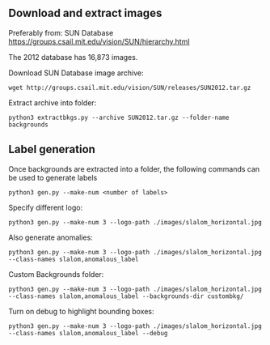 



## Download and extract images
Preferably from: SUN Database https://groups.csail.mit.edu/vision/SUN/hierarchy.html

The 2012 database has 16,873 images.

Download SUN Database image archive:
```
wget http://groups.csail.mit.edu/vision/SUN/releases/SUN2012.tar.gz
```

Extract archive into folder:
```
python3 extractbkgs.py --archive SUN2012.tar.gz --folder-name backgrounds
```

## Label generation
Once backgrounds are extracted into a folder, the following commands can be used to generate labels

```
python3 gen.py --make-num <number of labels>
```

Specify different logo:
```
python3 gen.py --make-num 3 --logo-path ./images/slalom_horizontal.jpg 
```

Also generate anomalies:
```
python3 gen.py --make-num 3 --logo-path ./images/slalom_horizontal.jpg --class-names slalom,anomalous_label
```

Custom Backgrounds folder:
```
python3 gen.py --make-num 3 --logo-path ./images/slalom_horizontal.jpg --class-names slalom,anomalous_label --backgrounds-dir custombkg/
```

Turn on debug to highlight bounding boxes:
```
python3 gen.py --make-num 3 --logo-path ./images/slalom_horizontal.jpg --class-names slalom,anomalous_label --debug
```
